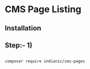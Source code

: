 CMS Page Listing
======


Installation
-----


Step:- 1)
-----

```

composer require indianic/cms-pages


